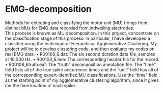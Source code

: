 # EMG-decomposition
Methods for detecting and classifying the motor unit (MU) firings from distinct MUs for EMG data recorded from indwelling electrodes.  
This process is known as MU decomposition.  In this project, concentrate on the classification stage of this process. 
In particular, I have developed a classifier using the technique of Hierarchical Agglomerative Clustering. 
My project will be to develop clustering code, and then evaluate my codes on real EMG data.
•	R00108_6.dat: The six second duration data file, sampled at 10,000 Hz.
•	R00108_6.hea: The corresponding header file for the record.
•	R00108_6truth.eaf: The “truth” decomposition annotation file.  The “time” field lists all of the true spike occurrence times and the “unit” field has all of the corresponding expert-identified MU classifications.  Use the “time” field as the starting point of my agglomerative clustering algorithm, since it gives me the time location of each spike. 
